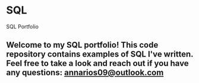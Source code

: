 # SQL
SQL Portfolio

## Welcome to my SQL portfolio! This code repository contains examples of SQL I've written. Feel free to take a look and reach out if you have any questions: annarios09@outlook.com
